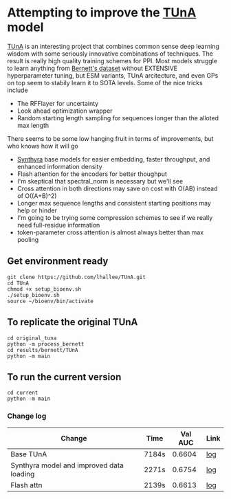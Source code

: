 # Attempting to improve the [TUnA](https://github.com/Wang-lab-UCSD/TUnA) model

[TUnA](https://github.com/Wang-lab-UCSD/TUnA/tree/8cd8b079cae26ae6f431adaf9dcae591ba401d1a) is an interesting project that combines common sense deep learning wisdom with some seriously innovative combinations of techniques. The result is really high quality training schemes for PPI. Most models struggle to learn anything from [Bernett's dataset](https://huggingface.co/datasets/Synthyra/bernett_gold_ppi) without EXTENSIVE hyperparameter tuning, but ESM variants, TUnA arcitecture, and even GPs on top seem to stabily learn it to SOTA levels. Some of the nice tricks include
- The RFFlayer for uncertainty
- Look ahead optimization wrapper
- Random starting length sampling for sequences longer than the alloted max length

There seems to be some low hanging fruit in terms of improvements, but who knows how it will go
- [Synthyra](https://huggingface.co/Synthyra) base models for easier embedding, faster throughput, and enhanced information density
- Flash attention for the encoders for better thoughput
- I'm skeptical that spectral_norm is necessary but we'll see
- Cross attention in both directions may save on cost with O(AB) instead of O((A+B)^2)
- Longer max sequence lengths and consistent starting positions may help or hinder
- I'm going to be trying some compression schemes to see if we really need full-residue information
- token-parameter cross attention is almost always better than max pooling

## Get environment ready
```
git clone https://github.com/lhallee/TUnA.git
cd TUnA
chmod +x setup_bioenv.sh
./setup_bioenv.sh
source ~/bioenv/bin/activate
```

## To replicate the original TUnA
```
cd original_tuna
python -m process_bernett
cd results/bernett/TUnA
python -m main
```

## To run the current version
```
cd current
python -m main
```

### Change log
| Change | Time | Val AUC | Link |
|------|--------|-------------|--------|
| Base TUnA | 7184s | 0.6604 | [log](original_tuna/bernett/TUnA/base_tuna_4_12_25.txt) |
| Synthyra model and improved data loading| 2271s | 0.6754 | [log](runs/1/switch_to_synthyra_4_13_25.txt) |
| Flash attn | 2139s | 0.6613 | [log](runs/2/flash_attn_4_13_25.txt) |


